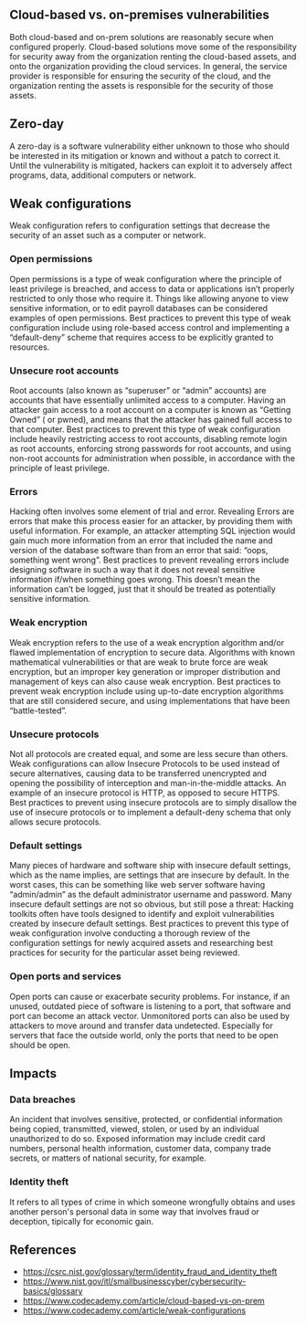 ## Cloud-based vs. on-premises vulnerabilities
Both cloud-based and on-prem solutions are reasonably secure when configured properly. Cloud-based solutions move some of the responsibility for security away from the organization renting the cloud-based assets, and onto the organization providing the cloud services. In general, the service provider is responsible for ensuring the security of the cloud, and the organization renting the assets is responsible for the security of those assets.

## Zero-day
A zero-day is a software vulnerability either unknown to those who should be interested in its mitigation or known and without a patch to correct it. Until the vulnerability is mitigated, hackers can exploit it to adversely affect programs, data, additional computers or network.

## Weak configurations
Weak configuration refers to configuration settings that decrease the security of an asset such as a computer or network.
### Open permissions
Open permissions is a type of weak configuration where the principle of least privilege is breached, and access to data or applications isn’t properly restricted to only those who require it. Things like allowing anyone to view sensitive information, or to edit payroll databases can be considered examples of open permissions. Best practices to prevent this type of weak configuration include using role-based access control and implementing a “default-deny” scheme that requires access to be explicitly granted to resources.
### Unsecure root accounts
Root accounts (also known as “superuser” or “admin” accounts) are accounts that have essentially unlimited access to a computer. Having an attacker gain access to a root account on a computer is known as “Getting Owned” ( or pwned), and means that the attacker has gained full access to that computer. Best practices to prevent this type of weak configuration include heavily restricting access to root accounts, disabling remote login as root accounts, enforcing strong passwords for root accounts, and using non-root accounts for administration when possible, in accordance with the principle of least privilege.
### Errors
Hacking often involves some element of trial and error. Revealing Errors are errors that make this process easier for an attacker, by providing them with useful information. For example, an attacker attempting SQL injection would gain much more information from an error that included the name and version of the database software than from an error that said: “oops, something went wrong”. Best practices to prevent revealing errors include designing software in such a way that it does not reveal sensitive information if/when something goes wrong. This doesn’t mean the information can’t be logged, just that it should be treated as potentially sensitive information.
### Weak encryption
Weak encryption refers to the use of a weak encryption algorithm and/or flawed implementation of encryption to secure data. Algorithms with known mathematical vulnerabilities or that are weak to brute force are weak encryption, but an improper key generation or improper distribution and management of keys can also cause weak encryption. Best practices to prevent weak encryption include using up-to-date encryption algorithms that are still considered secure, and using implementations that have been “battle-tested”.
### Unsecure protocols
Not all protocols are created equal, and some are less secure than others. Weak configurations can allow Insecure Protocols to be used instead of secure alternatives, causing data to be transferred unencrypted and opening the possibility of interception and man-in-the-middle attacks. An example of an insecure protocol is HTTP, as opposed to secure HTTPS. Best practices to prevent using insecure protocols are to simply disallow the use of insecure protocols or to implement a default-deny schema that only allows secure protocols.
### Default settings
Many pieces of hardware and software ship with insecure default settings, which as the name implies, are settings that are insecure by default. In the worst cases, this can be something like web server software having “admin/admin” as the default administrator username and password. Many insecure default settings are not so obvious, but still pose a threat: Hacking toolkits often have tools designed to identify and exploit vulnerabilities created by insecure default settings. Best practices to prevent this type of weak configuration involve conducting a thorough review of the configuration settings for newly acquired assets and researching best practices for security for the particular asset being reviewed.
### Open ports and services
Open ports can cause or exacerbate security problems. For instance, if an unused, outdated piece of software is listening to a port, that software and port can become an attack vector. Unmonitored ports can also be used by attackers to move around and transfer data undetected. Especially for servers that face the outside world, only the ports that need to be open should be open.

## Impacts
### Data breaches
An incident that involves sensitive, protected, or confidential information being copied, transmitted, viewed, stolen, or used by an individual unauthorized to do so. Exposed information may include credit card numbers, personal health information, customer data, company trade secrets, or matters of national security, for example.
### Identity theft
It refers to all types of crime in which someone wrongfully obtains and uses another person's personal data in some way that involves fraud or deception, tipically for economic gain.

## References
- https://csrc.nist.gov/glossary/term/identity_fraud_and_identity_theft
- https://www.nist.gov/itl/smallbusinesscyber/cybersecurity-basics/glossary
- https://www.codecademy.com/article/cloud-based-vs-on-prem
- https://www.codecademy.com/article/weak-configurations
